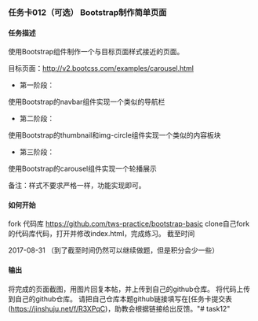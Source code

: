 ### 任务卡012（可选） Bootstrap制作简单页面
#### 任务描述
使用Bootstrap组件制作一个与目标页面样式接近的页面。

目标页面：http://v2.bootcss.com/examples/carousel.html

* 第一阶段：

使用Bootstrap的navbar组件实现一个类似的导航栏

* 第二阶段：

使用Bootstrap的thumbnail和img-circle组件实现一个类似的内容板块

* 第三阶段：

使用Bootstrap的carousel组件实现一个轮播展示

备注：样式不要求严格一样，功能实现即可。

#### 如何开始

fork 代码库 https://github.com/tws-practice/bootstrap-basic
clone自己fork的代码库代码，打开并修改index.html，完成练习。
截至时间

2017-08-31 （到了截至时间仍然可以继续做题，但是积分会少一些）

#### 输出

将完成的页面截图，用图片回复本帖，并上传到自己的github仓库。
将代码上传到自己的github仓库。
请把自己仓库本题github链接填写在[任务卡提交表(https://jinshuju.net/f/R3XPqC)，助教会根据链接给出反馈。"# task12" 
